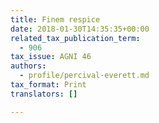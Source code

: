 ```yaml
---
title: Finem respice
date: 2018-01-30T14:35:35+00:00
related_tax_publication_term:
  - 906
tax_issue: AGNI 46
authors:
  - profile/percival-everett.md
tax_format: Print
translators: []

---
```

